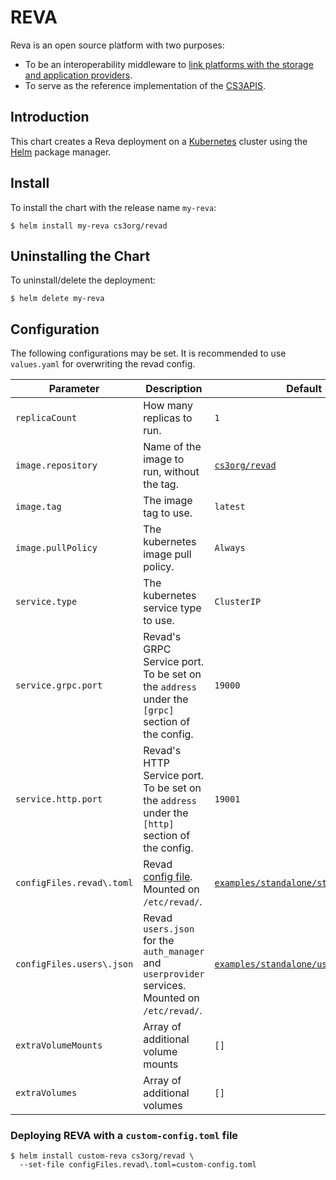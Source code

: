# REVA

Reva is an open source platform with two purposes:

- To be an interoperability middleware to [link platforms with the storage and application providers](https://reva.link/docs/overview/).
- To serve as the reference implementation of the [CS3APIS](https://github.com/cs3org/cs3apis).

## Introduction

This chart creates a Reva deployment on a [Kubernetes](http://kubernetes.io) cluster using the [Helm](https://helm.sh) package manager.

## Install

To install the chart with the release name `my-reva`:

```console
$ helm install my-reva cs3org/revad
```

## Uninstalling the Chart

To uninstall/delete the deployment:

```console
$ helm delete my-reva
```

## Configuration

The following configurations may be set. It is recommended to use `values.yaml` for overwriting the revad config.

| Parameter                                         | Description                                                                                      | Default                                                                                                                 |
| ------------------------------------------------- | ------------------------------------------------------------------------------------------------ | ----------------------------------------------------------------------------------------------------------------------- |
| `replicaCount`                                    | How many replicas to run.                                                                        | `1`                                                                                                                     |
| `image.repository`                                | Name of the image to run, without the tag.                                                       | [`cs3org/revad`](https://hub.docker.com/r/cs3org/revad)                                                                 |
| `image.tag`                                       | The image tag to use.                                                                            | `latest`                                                                                                                |
| `image.pullPolicy`                                | The kubernetes image pull policy.                                                                | `Always`                                                                                                                |
| `service.type`                                    | The kubernetes service type to use.                                                              | `ClusterIP`                                                                                                             |
| `service.grpc.port`                               | Revad's GRPC Service port. To be set on the `address` under the `[grpc]` section of the config.  | `19000`                                                                                                                 |
| `service.http.port`                               | Revad's HTTP Service port. To be set on the `address` under the `[http]` section of the config.  | `19001`                                                                                                                 |
| `configFiles.revad\.toml`                         | Revad [config file](https://reva.link/docs/config/). Mounted on `/etc/revad/`.                   | [`examples/standalone/standalone.toml`](https://github.com/cs3org/reva/blob/master/examples/standalone/standalone.toml) |
| `configFiles.users\.json`                         | Revad `users.json` for the `auth_manager` and `userprovider` services. Mounted on `/etc/revad/`. | [`examples/standalone/users.demo.json`](https://github.com/cs3org/reva/blob/master/examples/standalone/users.demo.json) |
| `extraVolumeMounts` | Array of additional volume mounts | `[]` |
| `extraVolumes` | Array of additional volumes | `[]` |

### Deploying REVA with a `custom-config.toml` file

```console
$ helm install custom-reva cs3org/revad \
  --set-file configFiles.revad\.toml=custom-config.toml
```
